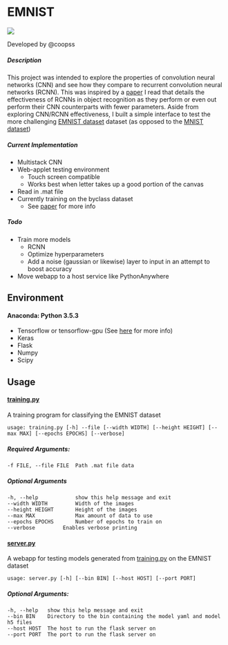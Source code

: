 EMNIST
=====

![](https://github.com/Coopss/EMNIST/static/preview.gif)

Developed by @coopss

##### Description

This project was intended to explore the properties of convolution neural networks (CNN) and see how they compare to recurrent convolution neural networks (RCNN). This was inspired by a [paper](http://www.cv-foundation.org/openaccess/content_cvpr_2015/app/2B_004.pdf "Recurrent Convolutional Neural Network for Object Recognition") I read that details the effectiveness of RCNNs in object recognition as they perform or even out perform their CNN counterparts with fewer parameters. Aside from exploring CNN/RCNN effectiveness, I built a simple interface to test the more challenging [EMNIST dataset](https://arxiv.org/abs/1702.05373 "EMNIST: an extension of MNIST to handwritten letters") dataset (as opposed to the [MNIST dataset](http://yann.lecun.com/exdb/mnist/ "THE MNIST DATABASE of handwritten digits"))

##### Current Implementation
  * Multistack CNN
  * Web-applet testing environment
    * Touch screen compatible
    * Works best when letter takes up a good portion of the canvas
  * Read in .mat file
  * Currently training on the byclass dataset
    * See [paper](https://arxiv.org/abs/1702.05373 "EMNIST: an extension of MNIST to handwritten letters") for more info

##### Todo
  * Train more models
    * RCNN
    * Optimize hyperparameters
    * Add a noise (gaussian or likewise) layer to input in an attempt to boost accuracy
  * Move webapp to a host service like PythonAnywhere

## Environment

#### Anaconda: Python 3.5.3
  * Tensorflow or tensorflow-gpu (See [here](https://www.tensorflow.org/install/ "Installing TensorFlow") for more info)
  * Keras
  * Flask
  * Numpy
  * Scipy

## Usage
#### [training.py](https://github.com/Coopss/EMNIST/training.py)
A training program for classifying the EMNIST dataset

    usage: training.py [-h] --file [--width WIDTH] [--height HEIGHT] [--max MAX] [--epochs EPOCHS] [--verbose]

##### Required Arguments:

    -f FILE, --file FILE  Path .mat file data

##### Optional Arguments

    -h, --help            show this help message and exit
    --width WIDTH         Width of the images
    --height HEIGHT       Height of the images
    --max MAX             Max amount of data to use
    --epochs EPOCHS       Number of epochs to train on
    --verbose         Enables verbose printing

#### [server.py](https://github.com/Coopss/EMNIST/server.py)
A webapp for testing models generated from [training.py](https://github.com/Coopss/EMNIST/training.py) on the EMNIST dataset

    usage: server.py [-h] [--bin BIN] [--host HOST] [--port PORT]

##### Optional Arguments:

    -h, --help   show this help message and exit
    --bin BIN    Directory to the bin containing the model yaml and model h5 files
    --host HOST  The host to run the flask server on
    --port PORT  The port to run the flask server on
